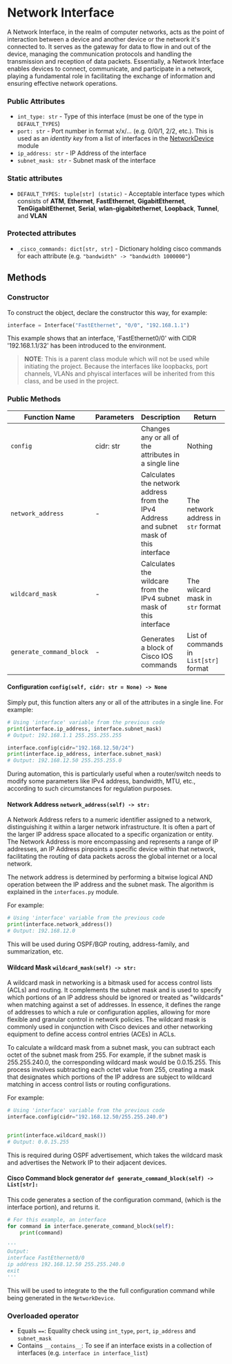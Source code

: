 # Network Interface

A Network Interface, in the realm of computer networks, acts as the 
point of interaction between a device and another device or the network it's connected to.
It serves as the gateway for data to flow in and out of the device, managing 
the communication protocols and handling the transmission and reception of 
data packets. Essentially, a Network Interface enables devices to connect, 
communicate, and participate in a network, playing a fundamental role in 
facilitating the exchange of information and ensuring effective network operations.

### Public Attributes
* `int_type: str` - Type of this interface (must be one of the type in `DEFAULT_TYPES`)
* `port: str` - Port number in format x/x/... (e.g. 0/0/1, 2/2, etc.). This is used as an *identity key* from a list of interfaces in the [NetworkDevice]() module
* `ip_address: str` - IP Address of the interface
* `subnet_mask: str` - Subnet mask of the interface

### Static attributes
* `DEFAULT_TYPES: tuple[str] (static)` - Acceptable interface types which consists of **ATM**,
**Ethernet**, **FastEthernet**, **GigabitEthernet**, **TenGigabitEthernet**,
**Serial**, **wlan-gigabitethernet**, **Loopback**, **Tunnel**, and **VLAN**

### Protected attributes
* `_cisco_commands: dict[str, str]` - Dictionary holding cisco commands for each attribute (e.g. `"bandwidth" -> "bandwidth 1000000"`)

## Methods

### Constructor
To construct the object, declare the constructor this way, for example:
```python
interface = Interface("FastEthernet", "0/0", "192.168.1.1")
```
This example shows that an interface, 'FastEthernet0/0' with CIDR '192.168.1.1/32' has been introduced to the environment.

> **NOTE**: This is a parent class module which will not be used while initiating the project. Because the interfaces like loopbacks, port channels, VLANs and phyiscal interfaces will be inherited from this class, and be used in the project.

### Public Methods
Function Name|Parameters|Description|Return
-------------|----------|-----------|------
`config`|cidr: str|Changes any or all of the attributes in a single line|Nothing
`network_address`|-|Calculates the network address from the IPv4 Address and subnet mask of this interface|The network address in `str` format
`wildcard_mask`|-|Calculates the wildcare from the IPv4 subnet mask of this interface|The wilcard mask in `str` format
`generate_command_block`|-|Generates a block of Cisco IOS commands|List of commands in `List[str]` format

#### Configuration `config(self, cidr: str = None) -> None`
Simply put, this function alters any or all of the attributes in a single line. For example:
```python
# Using 'interface' variable from the previous code
print(interface.ip_address, interface.subnet_mask)
# Output: 192.168.1.1 255.255.255.255

interface.config(cidr="192.168.12.50/24")
print(interface.ip_address, interface.subnet_mask)
# Output: 192.168.12.50 255.255.255.0
```
During automation, this is particularly useful when a router/switch needs to modify some parameters like IPv4 address, bandwidth, MTU, etc., according to such circumstances for regulation purposes.

#### Network Address `network_address(self) -> str:`
A Network Address refers to a numeric identifier assigned to a network, distinguishing it within a larger network infrastructure. It is often a part of the larger IP address space allocated to a specific organization or entity. The Network Address is more encompassing and represents a range of IP addresses, an IP Address pinpoints a specific device within that network, facilitating the routing of data packets across the global internet or a local network.

The network address is determined by performing a bitwise logical AND operation between the IP address and the subnet mask. The algorithm is explained in the `interfaces.py` module.

For example:
```python
# Using 'interface' variable from the previous code
print(interface.network_address())
# Output: 192.168.12.0
```

This will be used during OSPF/BGP routing, address-family, and summarization, etc.


#### Wildcard Mask `wildcard_mask(self) -> str:`
A wildcard mask in networking is a bitmask used for access control lists (ACLs) and routing. It complements the subnet mask and is used to specify which portions of an IP address should be ignored or treated as "wildcards" when matching against a set of addresses. In essence, it defines the range of addresses to which a rule or configuration applies, allowing for more flexible and granular control in network policies. The wildcard mask is commonly used in conjunction with Cisco devices and other networking equipment to define access control entries (ACEs) in ACLs.

To calculate a wildcard mask from a subnet mask, you can subtract each octet of the subnet mask from 255. For example, if the subnet mask is 255.255.240.0, the corresponding wildcard mask would be 0.0.15.255. This process involves subtracting each octet value from 255, creating a mask that designates which portions of the IP address are subject to wildcard matching in access control lists or routing configurations.

For example:
```python
# Using 'interface' variable from the previous code
interface.config(cidr="192.168.12.50/255.255.240.0")


print(interface.wildcard_mask())
# Output: 0.0.15.255
```

This is required during OSPF advertisement, which takes the wildcard mask and advertises the Network IP to their adjacent devices.


#### Cisco Command block generator `def generate_command_block(self) -> List[str]:`
This code generates a section of the configuration command, (which is the interface portion), and returns it. 
```python
# For this example, an interface 
for command in interface.generate_command_block(self):
    print(command)

'''
Output: 
interface FastEthernet0/0
ip address 192.168.12.50 255.255.240.0
exit
'''
```

This will be used to integrate to the the full configuration command while being generated in the `NetworkDevice`.

### Overloaded operator
- Equals `==`: Equality check using `int_type`, `port`, `ip_address` and `subnet_mask`
- Contains `__contains__`: To see if an interface exists in a collection of interfaces (e.g. `interface in interface_list`)